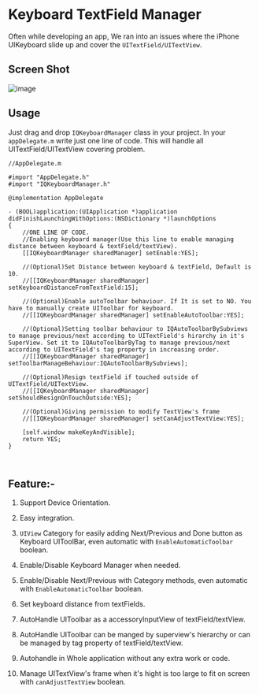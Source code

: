 Keyboard TextField Manager
==========================

Often while developing an app, We ran into an issues where the iPhone UIKeyboard slide up and cover the `UITextField/UITextView`.

## Screen Shot
![image](./KeyboardTextFieldDemo/Screenshot/IQKeyboardManagerScreenshot.png)


Usage
---
Just drag and drop `IQKeyboardManager` class in your project. In your `appDelegate.m` write just one line of code. This will handle all UITextField/UITextView covering problem.

```  objc
//AppDelegate.m

#import "AppDelegate.h"
#import "IQKeyboardManager.h"

@implementation AppDelegate

- (BOOL)application:(UIApplication *)application didFinishLaunchingWithOptions:(NSDictionary *)launchOptions
{
    //ONE LINE OF CODE.
    //Enabling keyboard manager(Use this line to enable managing distance between keyboard & textField/textView).
    [[IQKeyboardManager sharedManager] setEnable:YES];
    
    //(Optional)Set Distance between keyboard & textField, Default is 10.
    //[[IQKeyboardManager sharedManager] setKeyboardDistanceFromTextField:15];

    //(Optional)Enable autoToolbar behaviour. If It is set to NO. You have to manually create UIToolbar for keyboard.
    //[[IQKeyboardManager sharedManager] setEnableAutoToolbar:YES];

    //(Optional)Setting toolbar behaviour to IQAutoToolbarBySubviews to manage previous/next according to UITextField's hirarchy in it's SuperView. Set it to IQAutoToolbarByTag to manage previous/next according to UITextField's tag property in increasing order.
    //[[IQKeyboardManager sharedManager] setToolbarManageBehaviour:IQAutoToolbarBySubviews];

    //(Optional)Resign textField if touched outside of UITextField/UITextView.
    //[[IQKeyboardManager sharedManager] setShouldResignOnTouchOutside:YES];
    
    //(Optional)Giving permission to modify TextView's frame
    //[[IQKeyboardManager sharedManager] setCanAdjustTextView:YES];

    [self.window makeKeyAndVisible];
    return YES;
}



```


## Feature:-

 1) Support Device Orientation.
 
 2) Easy integration.

 3) `UIView` Category for easily adding Next/Previous and Done button as Keyboard UIToolBar, even automatic with `EnableAutomaticToolbar` boolean.

 4) Enable/Disable Keyboard Manager when needed.

 5) Enable/Disable Next/Previous with Category methods, even automatic with `EnableAutomaticToolbar` boolean.

 6) Set keyboard distance from textFields.
 
 7) AutoHandle UIToolbar as a accessoryInputView of textField/textView.

 8) AutoHandle UIToolbar can be manged by superview's hierarchy or can be managed by tag property of textField/textView.

 9) Autohandle in Whole application without any extra work or code.

 10) Manage UITextView's frame when it's hight is too large to fit on screen with `canAdjustTextView` boolean.
 
